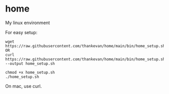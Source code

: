 home
==============

My linux environment

For easy setup:
```
wget https://raw.githubusercontent.com/thankevan/home/main/bin/home_setup.sh
OR
curl https://raw.githubusercontent.com/thankevan/home/main/bin/home_setup.sh --output home_setup.sh

chmod +x home_setup.sh
./home_setup.sh
```

On mac, use curl.
